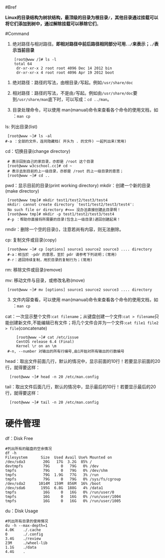 #Bref

**Linux的目录结构为树状结构，最顶级的目录为根目录`/`，其他目录通过挂载可以将它们添加到树中，通过解除挂载可以移除它们**。

#Command

1. 绝对路径与相对路径。**即相对路径中前后路径相同部分可用`../`来表示；`./`表示当前目录**

```shell
    [root@www /]# ls -l
    total 64
     dr-xr-xr-x 2 root root 4096 Dec 14 2012 bin
     dr-xr-xr-x 4 root root 4096 Apr 19 2012 boot
```

1. 绝对路径：路径的写法，由根目录`/`写起。例如`/usr/share/doc`
  
2. 相对路径：路径的写法，不是由`/`写起。例如由`/usr/share/doc`要到`/usr/share/man`底下时，可以写成：`cd ../man`。

2. 目录处理命令，可以使用 man(manual)命令来查看各个命令的使用文档，如 ：`man cp`

ls: 列出目录(list)

```shell
 [root@www ~]# ls -al
#-a ：全部的文件，连同隐藏档( 开头为 . 的文件) 一起列出来(常用)
```

cd：切换目录(change directory)
```shell
 # 表示回到自己的家目录，亦即是 /root 这个目录
 [root@www w3cschool.cc]# cd ~
 # 表示去到目前的上一级目录，亦即是 /root 的上一级目录的意思；
 [root@www ~]# cd ..
```

pwd：显示目前的目录(print working directory)
mkdir：创建一个新的目录(make directory)
```shell
 [root@www tmp]# mkdir test1/test2/test3/test4
 mkdir: cannot create directory `test1/test2/test3/test4':
 No such file or directory #<== 没办法直接创建此目录啊！
 [root@www tmp]# mkdir -p test1/test2/test3/test4
 #-p ：帮助你直接将所需要的目录(包含上一级目录)递回创建起来！
```

rmdir：删除一个空的目录()，注意若尚有内容，则无法删除。
    
cp: 复制文件或目录(copy)
    
```shell
 [root@www ~]# cp [options] source1 source2 source3 .... directory
 #-a：相当於 -pdr 的意思，至於 pdr 请参考下列说明；(常用)
 #-r：递回持续复制，用於目录的复制行为；(常用)
```

rm: 移除文件或目录(remove)
    
mv: 移动文件与目录，或修改名称(move)
    
```shell
 [root@www ~]# mv [options] source1 source2 source3 .... directory
```

3. 文件内容查看，可以使用 man(manual)命令来查看各个命令的使用文档，如 ：`man cp`

cat：一次显示整个文件:`cat filename`；从键盘创建一个文件:`cat > filename`只能创建新文件,不能编辑已有文件；将几个文件合并为一个文件:`cat file1 file2 > file`(concatenate)

```shell
     [root@www ~]# cat /etc/issue
     CentOS release 6.4 (Final)
     Kernel \r on an \m
 #-n, --number 对输出的所有行编号,由1开始对所有输出的行数编号
```

head：取出文件前面几行，默认的情况中，显示前面的10行！若要显示前面的20行，就得要这样：
    
```shell
  [root@www ~]# head -n 20 /etc/man.config
```

tail：取出文件后面几行，默认的情况中，显示最后的10行！若要显示最后的20行，就得要这样：
```shell 
  [root@www ~]# tail -n 20 /etc/man.config
```

# 硬件管理

df：Disk Free

```shell
#列出所有的磁盘的空余情况
df -h
Filesystem      Size  Used Avail Use% Mounted on
/dev/sda3        20G   17G  3.2G  85% /
devtmpfs         79G     0   79G   0% /dev
tmpfs            79G     0   79G   0% /dev/shm
tmpfs            79G  1.9G   77G   3% /run
tmpfs            79G     0   79G   0% /sys/fs/cgroup
/dev/sda2      1014M  159M  856M  16% /boot
/dev/sda6       195G  6.8G  188G   4% /data1
tmpfs            16G     0   16G   0% /run/user/0
tmpfs            16G     0   16G   0% /run/user/1004
tmpfs            16G     0   16G   0% /run/user/1005
```



du：Disk Usage

```shell
#列出所有目录的使用情况
du -h --max-depth=1
4.0K    ./.cache
0       ./.config
3.4G    ./review
23M     ./wheel-lib
1.1G    ./data
4.4G    .
```

